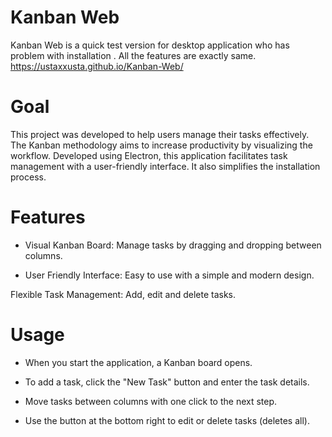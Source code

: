 # Kanban Web

Kanban Web is a quick test version for desktop application who has problem with installation . All the features are exactly same. 
https://ustaxxusta.github.io/Kanban-Web/
# Goal

This project was developed to help users manage their tasks effectively. The Kanban methodology aims to increase productivity by visualizing the workflow. Developed using Electron, this application facilitates task management with a user-friendly interface. It also simplifies the installation process.

# Features
- Visual Kanban Board: Manage tasks by dragging and dropping between columns.

- User Friendly Interface: Easy to use with a simple and modern design.

Flexible Task Management: Add, edit and delete tasks.


# Usage
- When you start the application, a Kanban board opens.

- To add a task, click the "New Task" button and enter the task details.

- Move tasks between columns with one click to the next step.

- Use the button at the bottom right to edit or delete tasks (deletes all).
